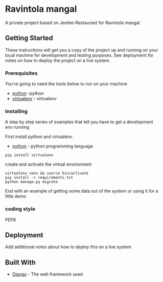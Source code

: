 # Ravintola mangal

A private project based on Jembe-Restaurant for Ravintola mangal

## Getting Started

These instructions will get you a copy of the project up and running on your local machine for development and testing purposes. See deployment for notes on how to deploy the project on a live system.

### Prerequisites

You're going to need the tools below to run on your machine


* [python](https://www.python.org) -python
* [virtualenv](http://docs.python-guide.org/en/latest/dev/virtualenvs/) - virtualenv


### Installing

A step by step series of examples that tell you have to get a development env running

First install python and virtualenv.

* [python](https://www.python.org/downloads/) - python programming language

```
pip install virtualenv

```

create and activate the virtual environment 

```
virtualenv venv && source bin/activate
pip install -r requirements.txt
python manage.py migrate

```

End with an example of getting some data out of the system or using it for a little demo


### coding style 

PEP8

## Deployment

Add additional notes about how to deploy this on a live system

## Built With

* [Django](https://www.djangoproject.com/) - The web framework used


